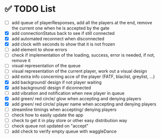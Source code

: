 # ✅ TODO List

- [ ] add queue of playerResponses, add all the players at the end, remove the current one when he is accepted by the gate
- [x] add connectionStatus back to see if still connected
- [x] add automated reconnect when disconnected
- [x] add clock with seconds to show that it is not frozen
- [ ] add element to show errors
- [ ] check if implementation of the loading, success, error is needed, if not, remove it
- [ ] visual representation of the queue
- [ ] visual representation of the current player, work out a visual design
- [ ] add extra info concerning acce of the player (FATF, blaclist, greylist, ...)
- [x] add background/ design if not player waiting
- [x] add background/ design if diconnected
- [ ] add vibration and notification when new player in queue
- [x] add green/ red circle/ glow when accepting and denying players
- [x] add green/ red circle/ player name when accepting and denying players
- [ ] streamline timings when accepting/ denying players
- [ ] check how to easily update the app
- [ ] check to get it in play store or other easy distribution way
- [ ] check queue not updated on "accept"
- [ ] add check to verify empty queue with waggleDance

